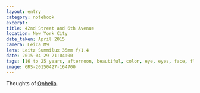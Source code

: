 ```yaml
--- 
layout: entry
category: notebook
excerpt:
title: 42nd Street and 6th Avenue
location: New York City
date_taken: April 2015
camera: Leica M9
lens: Leitz Summilux 35mm f/1.4
date: 2015-04-29 21:04:00
tags: [16 to 25 years, afternoon, beautiful, color, eye, eyes, face, flowers, girl, glance, glint, hair, light, look, ophelia, street, young]
image: GRS-20150427-164700
---
```

Thoughts of [Ophelia](http://en.wikipedia.org/wiki/Ophelia "Hair, flowers, glint.").